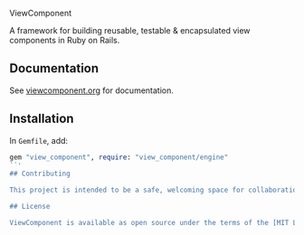  ViewComponent

A framework for building reusable, testable & encapsulated view components in Ruby on Rails.

## Documentation

See [viewcomponent.org](https://viewcomponent.org/) for documentation.

## Installation

In `Gemfile`, add:

```ruby
gem "view_component", require: "view_component/engine"
``'
## Contributing

This project is intended to be a safe, welcoming space for collaboration. Contributors are expected to adhere to the [Contributor Covenant](http://contributor-covenant.org) code of conduct. We recommend reading the [contributing guide](./CONTRIBUTING.md) as well.

## License

ViewComponent is available as open source under the terms of the [MIT License](http://opensource.org/licenses/MIT).
